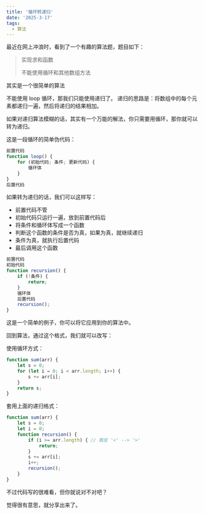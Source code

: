 ```yaml
---
title: '循环转递归'
date: '2025-3-17'
tags:
  - 算法
---
```


最近在网上冲浪时，看到了一个有趣的算法题，题目如下：

> 实现求和函数
>
> 不能使用循环和其他数组方法

其实是一个很简单的算法

不能使用  loop 循环，那我们只能使用递归了。
递归的思路是：将数组中的每个元素都递归一遍，然后将递归的结果相加。

如果对递归算法模糊的话，其实有一个万能的解法，你只需要用循环，那你就可以转为递归。

这是一段循环的简单伪代码：

```ts
前置代码
function loop() {
    for (初始代码; 条件; 更新代码) {
        循环体
    }
}
后置代码
```

如果转为递归的话，我们可以这样写：
- 前置代码不管
- 初始代码只运行一遍，放到前置代码后
- 将条件和循环体写成一个函数
- 判断这个函数的条件是否为真，如果为真，就继续递归
- 条件为真，就执行后置代码
- 最后调用这个函数

```ts
前置代码
初始代码
function recursion() {
    if (!条件) {
        return;
    }
    循环体
    后置代码
    recursion();
}
```

这是一个简单的例子，你可以将它应用到你的算法中。

回到算法，通过这个格式，我们就可以改写：

使用循环方式：

```ts
function sum(arr) {
    let s = 0;
    for (let i = 0; i < arr.length; i++) {
        s += arr[i];
    }
    return s;
}
```

套用上面的递归格式：

```ts
function sum(arr) {
    let s = 0;
    let i = 0;
    function recursion() {
        if (i >= arr.length) { // 取反 '<' --> '>'
            return;
        }
        s += arr[i];
        i++;
        recursion();
    }
}
```

不过代码写的很难看，但你就说对不对吧？

觉得很有意思，就分享出来了。